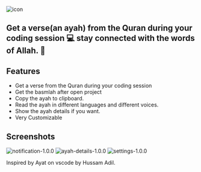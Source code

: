 
![icon](https://github.com/f-mohamed-abdullah/Ayah-intellij/assets/115330277/19e093f6-0885-412c-b12a-bc66c009902b)<!-- Plugin description -->


## Get a verse(an ayah) from the Quran during your coding session 💻 stay connected with the words of Allah. 🤍

## Features
- Get a verse from the Quran during your coding session 
- Get the basmlah after open project
- Copy the ayah to clipboard.
- Read the ayah in different languages and different voices.
- Show the ayah details if you want.
- Very Customizable
<!-- Plugin description end -->

## Screenshots
![notification-1.0.0](https://github.com/f-mohamed-abdullah/Ayah-intellij/assets/115330277/621ec464-9124-4fd9-bba4-a5fca8505901)
![ayah-details-1.0.0](https://github.com/f-mohamed-abdullah/Ayah-intellij/assets/115330277/6cae59da-e5f9-4534-a97a-0b23f9d3ee36)
![settings-1.0.0](https://github.com/f-mohamed-abdullah/Ayah-intellij/assets/115330277/d7b572cc-75a5-4e5c-9b2c-c31e16585535)


<p>Inspired by Ayat on vscode by Hussam Adil.</p>
